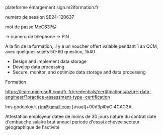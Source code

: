 plateforme émargement
sign.m2iformation.fr

numéro de session
SE24-120637

mot de passe 
MeC637@

-> numero de téléphone
-> PIN

À la fin de la formation, il y a un voucher offert valable pendant 1 an
QCM, avec quelques sujets
50-60 question, 1h40

- Design and implement data storage
- Develop data processing
- Secure, monitor, and optimize data storage and data processing

Formation

https://learn.microsoft.com/fr-fr/credentials/certifications/azure-data-engineer/?practice-assessment-type=certification

lms.godeploy.it
rtm@gmail.com
[usual]+00d3pl0yG
4CAG3A

Attestation employeur datée de moins de 30 jours
nature du contrat
date d'embauche
salaire brut annuel
periode d'essai achevée
secteur géographique de l'activité